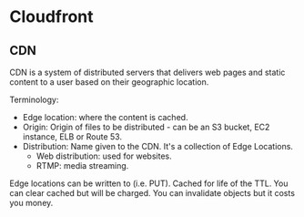# Cloudfront

## CDN

CDN is a system of distributed servers that delivers web pages and static content to a user based on their geographic location.

Terminology:

- Edge location: where the content is cached.
- Origin: Origin of files to be distributed - can be an S3 bucket, EC2 instance, ELB or Route 53.
- Distribution: Name given to the CDN. It's a collection of Edge Locations.
    * Web distribution: used for websites.
    * RTMP: media streaming.

Edge locations can be written to (i.e. PUT).
Cached for life of the TTL.
You can clear cached but will be charged.
You can invalidate objects but it costs you money.
